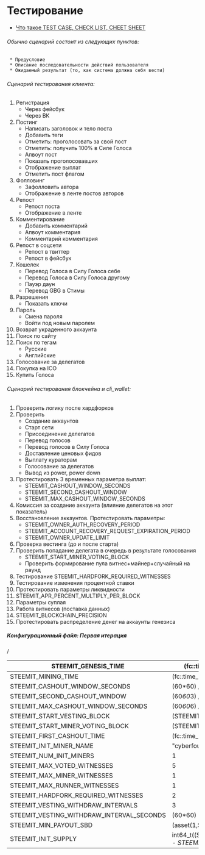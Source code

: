 # Тестирование
<!-- toc -->

- [Что такое TEST CASE, CHECK LIST, CHEET SHEET](http://bugscatcher.net/archives/2480)

###### Обычно сценарий состоит из следующих пунктов:
     * Предусловие
     * Описание последовательности действий пользователя
     * Ожидаемый результат (то, как система должна себя вести)

###### Сценарий тестирования клиента:
1. Регистрация
     * Через фейсбук
     * Через ВК
2. Постинг
     * Написать заголовок и тело поста
     * Добавить теги
     * Отметить: проголосовать за свой пост
     * Отметить: получить 100% в Силе Голоса
     * Апвоут пост
     * Показать проголосовавших
     * Отображение выплат
     * Отметить пост флагом
3. Фолловинг
     * Зафолловить автора
     * Отображение в ленте постов авторов
4. Репост
     * Репост поста
     * Отображение в ленте
5. Комментирование
     * Добавить комментарий
     * Апвоут комментария
     * Комментарий комментария
6. Репост в соцсети
     * Репост в твиттер
     * Репост в фейсбук
7. Кошелек
     * Перевод Голоса в Силу Голоса себе
     * Перевод Голоса в Силу Голоса другому
     * Пауэр даун
     * Перевод GBG	в Стимы
8. Разрешения
     * Показать ключи
9. Пароль
     * Смена пароля
     * Войти под новым паролем
10. Возврат украденного аккаунта
11. Поиск по сайту
12. Поиск по тегам
     * Русские
     * Английские
13. Голосование за делегатов
14. Покупка на ICO
15. Купить Голоса

###### Сценарий тестирования блокчейна и cli_wallet:

1. Проверить логику после хардфорков
2. Проверить
     * Создание аккаунтов
     * Старт сети
     * Присоединение делегатов
     * Перевод голосов
     * Перевод голосов в Силу Голоса
     * Доставление ценовых фидов
     * Выплату кураторам
     * Голосование за делегатов
     * Вывод из power, power down
3. Протестировать 3 временных параметра выплат:
     * STEEMIT_CASHOUT_WINDOW_SECONDS
     * STEEMIT_SECOND_CASHOUT_WINDOW
     * STEEMIT_MAX_CASHOUT_WINDOW_SECONDS
4. Комиссия за создание аккаунта (влияние делегатов на этот показатель)
5. Восстановление аккаунтов. Протестировать параметры:
     * STEEMIT_OWNER_AUTH_RECOVERY_PERIOD
     * STEEMIT_ACCOUNT_RECOVERY_REQUEST_EXPIRATION_PERIOD
     * STEEMIT_OWNER_UPDATE_LIMIT
6. Проверка вестинга (до и после старта)
7. Проверить попадание делегата в очередь в результате голосования
     * STEEMIT_START_MINER_VOTING_BLOCK
     * Проверить формирование пула витнес+майнер+случайный на раунд
8. Тестирование STEEMIT_HARDFORK_REQUIRED_WITNESSES
9. Тестирование изменения процентной ставки
10. Протестировать параметры ликвидности
11. STEEMIT_APR_PERCENT_MULTIPLY_PER_BLOCK
12. Параметры суплая
13. Работа витнесов (поставка данных)
14. STEEMIT_BLOCKCHAIN_PRECISION
15. Протестировать распределение денег на аккаунты генезиса

##### Конфигурационный файл: Первая итерация
/

STEEMIT_GENESIS_TIME   |  (fc::time_point_sec(1475332220)) 
-----------------------|----------------------------------
STEEMIT_MINING_TIME |    (fc::time_point_sec(1475332300)) 
STEEMIT_CASHOUT_WINDOW_SECONDS |   (60*60) /// 1 hr   
STEEMIT_SECOND_CASHOUT_WINDOW |   (60*60*3) /// 3 hours   
STEEMIT_MAX_CASHOUT_WINDOW_SECONDS |    (60*60*6) /// 6 hours  
STEEMIT_START_VESTING_BLOCK |   (STEEMIT_BLOCKS_PER_DAY/4)   
STEEMIT_START_MINER_VOTING_BLOCK |   (STEEMIT_BLOCKS_PER_DAY/3)   
STEEMIT_FIRST_CASHOUT_TIME |  (fc::time_point_sec(1475346620))    
STEEMIT_INIT_MINER_NAME |  "cyberfounder"    
STEEMIT_NUM_INIT_MINERS |    1  
STEEMIT_MAX_VOTED_WITNESSES |  5    
STEEMIT_MAX_MINER_WITNESSES |   1   
STEEMIT_MAX_RUNNER_WITNESSES |   1   
STEEMIT_HARDFORK_REQUIRED_WITNESSES | 2  
STEEMIT_VESTING_WITHDRAW_INTERVALS |   3   
STEEMIT_VESTING_WITHDRAW_INTERVAL_SECONDS |  (60*60)    
STEEMIT_MIN_PAYOUT_SBD |   (asset(1,SBD_SYMBOL))   
STEEMIT_INIT_SUPPLY |   int64_t((STEEMIT_BLOCKS_PER_DAY*1/0.03 - STEEMIT_BLOCKS_PER_DAY*1)*1000)   
